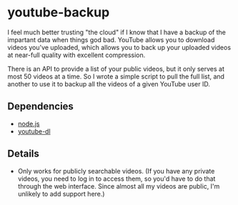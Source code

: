 # youtube-backup

I feel much better trusting "the cloud" if I know that I have a backup of the impartant data when things god bad.
YouTube allows you to download videos you've uploaded, which allows you to back up your uploaded videos at near-full quality with excellent compression.

There is an API to provide a list of your public videos, but it only serves at most 50 videos at a time. So I wrote a simple script to pull the full list, and another to use it to backup all the videos of a given YouTube user ID.

## Dependencies
- [node.js](http://nodejs.org/)
- [youtube-dl](http://rg3.github.com/youtube-dl/)

## Details
- Only works for publicly searchable videos. (If you have any private videos, you need to log in to access them, so you'd have to do that through the web interface. Since almost all my videos are public, I'm unlikely to add support here.)